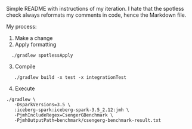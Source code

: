Simple README with instructions of my iteration.
I hate that the spotless check always reformats my
comments in code, hence the Markdown file.

My process:

1. Make a change
2. Apply formatting
 ```
   ./gradlew spotlessApply
 ```
3. Compile
```
   ./gradlew build -x test -x integrationTest
```
4. Execute
```
./gradlew \
   -DsparkVersions=3.5 \
   :iceberg-spark:iceberg-spark-3.5_2.12:jmh \
   -PjmhIncludeRegex=CsengerGBenchmark \
   -PjmhOutputPath=benchmark/csengerg-benchmark-result.txt
```
   

